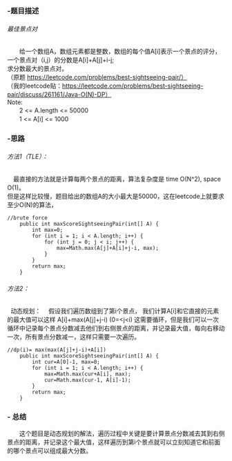 ### -题目描述
######    最佳景点对
　　给一个数组A，数组元素都是整数，数组的每个值A[i]表示一个景点的评分，
   一个景点对（i,j）的分数是A[i]+A[j]+i-j; <br> 求分数最大的景点对。
<br>（原题 https://leetcode.com/problems/best-sightseeing-pair/）
<br> （我的leetcode贴：https://leetcode.com/problems/best-sightseeing-pair/discuss/261161/Java-O(N)-DP）
  <br>
  Note:<br>
　　2 <= A.length <= 50000<br>
　　1 <= A[i] <= 1000

### -思路
 
###### 方法1（TLE）：<br>
 　最直接的方法就是计算每两个景点的距离，算法复杂度是 time O(N^2), space O(1)。<br>
但是这样比较慢，题目给出的数组A的大小最大是50000，这在leetcode上就要求至少O(N)的算法，
```
//brute force
    public int maxScoreSightseeingPair(int[] A) {
        int max=0;
        for (int i = 1; i < A.length; i++) {
            for (int j = 0; j < i; j++) {
                max=Math.max(A[j]+A[i]+j-i, max);
            }
        }
        return max;
    }
```
######  方法2：<br>
&nbsp;&nbsp;动态规划：　
 假设我们遍历数组到了第i个景点， 我们计算A[i]和它直接的元素的最大值可以这样
 A[i]+max(A[j]+j-i) (0=<j<i)
 这需要循环，但是我们可以一次循环中记录每个景点分数减去他们到右侧景点的距离，并记录最大值，每向右移动一次，所有景点分数减一，这样只需要一次遍历。
```
//dp(i)= max(max(A[j]+j-i)+A[i])
    public int maxScoreSightseeingPair(int[] A) {
        int cur=A[0]-1, max=0;
        for (int i = 1; i < A.length; i++) {
            max=Math.max(cur+A[i], max);
            cur=Math.max(cur-1, A[i]-1);
        }
        return max;
    }
```

### - 总结

 　　这个题目是动态规划的解法，遍历过程中关键是要计算景点分数减去其到右侧景点的距离，并记录这个最大值，这样遍历到第i个景点就可以立刻知道它和前面的哪个景点可以组成最大分数。 
